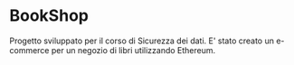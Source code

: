 # BookShop
 Progetto sviluppato per il corso di Sicurezza dei dati. E' stato creato un e-commerce per un negozio di libri utilizzando Ethereum.

